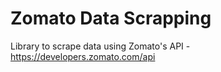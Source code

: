 # Zomato Data Scrapping
Library to scrape data using Zomato's API  - https://developers.zomato.com/api
